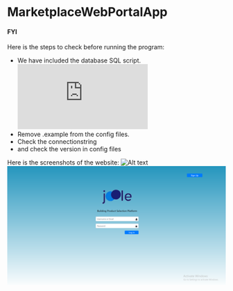# MarketplaceWebPortalApp
#### FYI

Here is the steps to check before running the program:
* We have included the database SQL script. ![Alt text](https://github.com/dalbay/MarketplaceWebPortalApp/blob/master/MarketplaceWebPortalApp/dbForJoole.sql)
* Remove .example from the config files.
* Check the connectionstring 
* and check the version in config files

Here is the screenshots of the website: ![Alt text](https://github.com/dalbay/MarketplaceWebPortalApp/tree/master/MarketplaceWebPortalApp/Screenshots)
![Alt text](https://github.com/dalbay/MarketplaceWebPortalApp/blob/master/MarketplaceWebPortalApp/Screenshots/Login%20Page.png)
